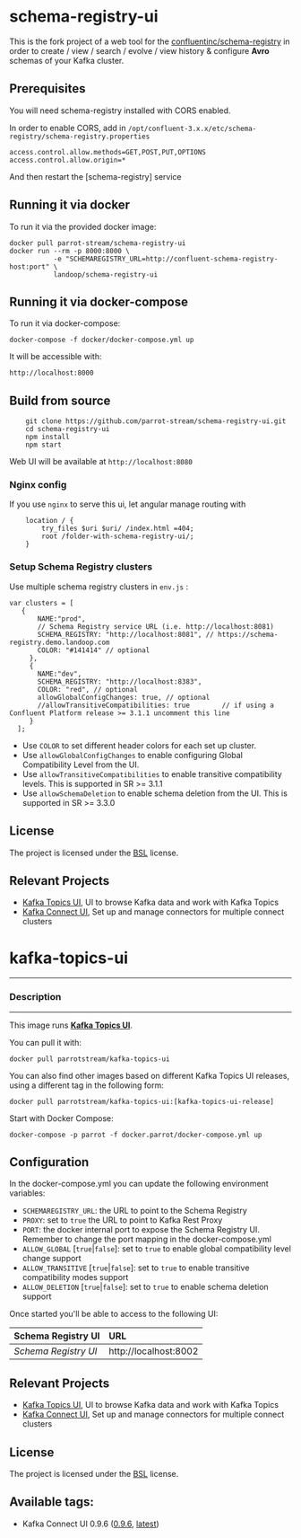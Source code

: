 # schema-registry-ui

This is the fork project of a web tool for the [confluentinc/schema-registry](https://github.com/confluentinc/schema-registry) in order to create / view / search / evolve / view history & configure **Avro** schemas of your Kafka cluster.

## Prerequisites
You will need schema-registry installed with CORS enabled.

In order to enable CORS, add in `/opt/confluent-3.x.x/etc/schema-registry/schema-registry.properties`

```
access.control.allow.methods=GET,POST,PUT,OPTIONS
access.control.allow.origin=*
```
And then restart the [schema-registry] service

## Running it via docker

To run it via the provided docker image:

```
docker pull parrot-stream/schema-registry-ui
docker run --rm -p 8000:8000 \
           -e "SCHEMAREGISTRY_URL=http://confluent-schema-registry-host:port" \
           landoop/schema-registry-ui
```
## Running it via docker-compose

To run it via docker-compose:

```
docker-compose -f docker/docker-compose.yml up
```

It will be accessible with:

```
http://localhost:8000
```

## Build from source

```
    git clone https://github.com/parrot-stream/schema-registry-ui.git
    cd schema-registry-ui
    npm install
    npm start
```
Web UI will be available at `http://localhost:8080`

### Nginx config

If you use `nginx` to serve this ui, let angular manage routing with
```
    location / {
        try_files $uri $uri/ /index.html =404;
        root /folder-with-schema-registry-ui/;
    }
```

### Setup Schema Registry clusters

Use multiple schema registry clusters in `env.js` :
```
var clusters = [
   {
       NAME:"prod",
       // Schema Registry service URL (i.e. http://localhost:8081)
       SCHEMA_REGISTRY: "http://localhost:8081", // https://schema-registry.demo.landoop.com
       COLOR: "#141414" // optional
     },
     {
       NAME:"dev",
       SCHEMA_REGISTRY: "http://localhost:8383",
       COLOR: "red", // optional
       allowGlobalConfigChanges: true, // optional
       //allowTransitiveCompatibilities: true        // if using a Confluent Platform release >= 3.1.1 uncomment this line
     }
  ];

```
* Use `COLOR` to set different header colors for each set up cluster.
* Use `allowGlobalConfigChanges` to enable configuring Global Compatibility Level from the UI.
* Use `allowTransitiveCompatibilities` to enable transitive compatibility levels. This is supported in SR >= 3.1.1
* Use `allowSchemaDeletion` to enable schema deletion from the UI. This is supported in SR >= 3.3.0


## License

The project is licensed under the [BSL](http://www.landoop.com/bsl) license.

## Relevant Projects

* [Kafka Topics UI](https://github.com/parrot-stream/kafka-topics-ui), UI to browse Kafka data and work with Kafka Topics
* [Kafka Connect UI](https://github.com/parrot-stream/kafka-connect-ui), Set up and manage connectors for multiple connect clusters



# **kafka-topics-ui**
___

### Description
___

This image runs [**Kafka Topics UI**](https://github.com/Landoop/kafka-topics-ui.git).


You can pull it with:

    docker pull parrotstream/kafka-topics-ui


You can also find other images based on different Kafka Topics UI releases, using a different tag in the following form:

    docker pull parrotstream/kafka-topics-ui:[kafka-topics-ui-release]


Start with Docker Compose:

    docker-compose -p parrot -f docker.parrot/docker-compose.yml up


## Configuration

In the docker-compose.yml you can update the following environment variables:

  - `SCHEMAREGISTRY_URL`: the URL to point to the Schema Registry
  - `PROXY`: set to `true` the URL to point to Kafka Rest Proxy
  - `PORT`: the docker internal port to expose the Schema Registry UI. Remember to change the port mapping in the docker-compose.yml
  - `ALLOW_GLOBAL` [`true`|`false`]: set to `true` to enable global compatibility level change support
  - `ALLOW_TRANSITIVE` [`true`|`false`]: set to `true` to enable transitive compatibility modes support
  - `ALLOW_DELETION` [`true`|`false`]: set to `true` to enable schema deletion support

Once started you'll be able to access to the following UI:

| **Schema Registry UI**      |**URL**                  |
|:----------------------------|:------------------------|
| *Schema Registry UI*        | http://localhost:8002    |


## Relevant Projects

* [Kafka Topics UI](https://github.com/parrot-stream/kafka-topics-ui), UI to browse Kafka data and work with Kafka Topics
* [Kafka Connect UI](https://github.com/parrot-stream/kafka-connect-ui), Set up and manage connectors for multiple connect clusters


## License

The project is licensed under the [BSL](http://www.landoop.com/bsl) license.


## Available tags:

- Kafka Connect UI 0.9.6 ([0.9.6](https://github.com/parrot-stream/kafka-connect-ui/blob/0.9.6/Dockerfile), [latest](https://github.com/parrot-stream/kafka-connect-ui/blob/latest/Dockerfile))
